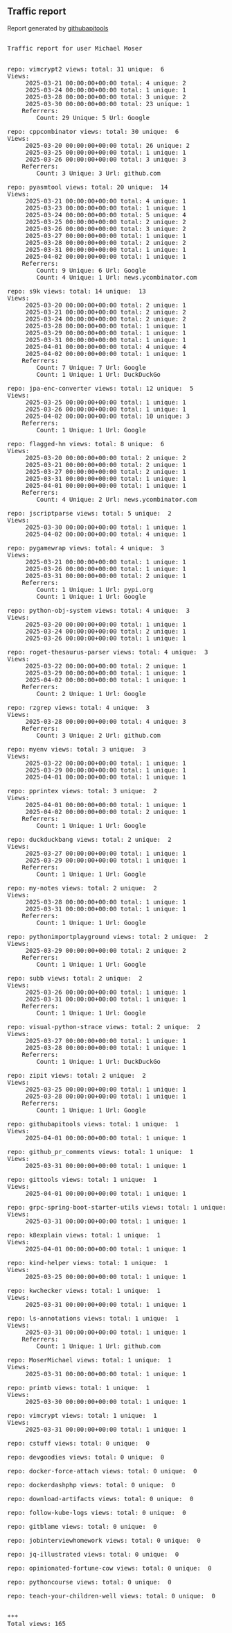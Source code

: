 <h2> Traffic report </h2>

Report generated by <a href="https://github.com/MoserMichael/githubapitools">githubapitools</a>

<pre>

Traffic report for user Michael Moser


repo: vimcrypt2 views: total: 31 unique:  6
Views:
	 2025-03-21 00:00:00+00:00 total: 4 unique: 2
	 2025-03-24 00:00:00+00:00 total: 1 unique: 1
	 2025-03-28 00:00:00+00:00 total: 3 unique: 2
	 2025-03-30 00:00:00+00:00 total: 23 unique: 1
	Referrers:
		Count: 29 Unique: 5 Url: Google

repo: cppcombinator views: total: 30 unique:  6
Views:
	 2025-03-20 00:00:00+00:00 total: 26 unique: 2
	 2025-03-25 00:00:00+00:00 total: 1 unique: 1
	 2025-03-26 00:00:00+00:00 total: 3 unique: 3
	Referrers:
		Count: 3 Unique: 3 Url: github.com

repo: pyasmtool views: total: 20 unique:  14
Views:
	 2025-03-21 00:00:00+00:00 total: 4 unique: 1
	 2025-03-23 00:00:00+00:00 total: 1 unique: 1
	 2025-03-24 00:00:00+00:00 total: 5 unique: 4
	 2025-03-25 00:00:00+00:00 total: 2 unique: 2
	 2025-03-26 00:00:00+00:00 total: 3 unique: 2
	 2025-03-27 00:00:00+00:00 total: 1 unique: 1
	 2025-03-28 00:00:00+00:00 total: 2 unique: 2
	 2025-03-31 00:00:00+00:00 total: 1 unique: 1
	 2025-04-02 00:00:00+00:00 total: 1 unique: 1
	Referrers:
		Count: 9 Unique: 6 Url: Google
		Count: 4 Unique: 1 Url: news.ycombinator.com

repo: s9k views: total: 14 unique:  13
Views:
	 2025-03-20 00:00:00+00:00 total: 2 unique: 1
	 2025-03-21 00:00:00+00:00 total: 2 unique: 2
	 2025-03-24 00:00:00+00:00 total: 2 unique: 2
	 2025-03-28 00:00:00+00:00 total: 1 unique: 1
	 2025-03-29 00:00:00+00:00 total: 1 unique: 1
	 2025-03-31 00:00:00+00:00 total: 1 unique: 1
	 2025-04-01 00:00:00+00:00 total: 4 unique: 4
	 2025-04-02 00:00:00+00:00 total: 1 unique: 1
	Referrers:
		Count: 7 Unique: 7 Url: Google
		Count: 1 Unique: 1 Url: DuckDuckGo

repo: jpa-enc-converter views: total: 12 unique:  5
Views:
	 2025-03-25 00:00:00+00:00 total: 1 unique: 1
	 2025-03-26 00:00:00+00:00 total: 1 unique: 1
	 2025-04-02 00:00:00+00:00 total: 10 unique: 3
	Referrers:
		Count: 1 Unique: 1 Url: Google

repo: flagged-hn views: total: 8 unique:  6
Views:
	 2025-03-20 00:00:00+00:00 total: 2 unique: 2
	 2025-03-21 00:00:00+00:00 total: 2 unique: 1
	 2025-03-27 00:00:00+00:00 total: 2 unique: 1
	 2025-03-31 00:00:00+00:00 total: 1 unique: 1
	 2025-04-01 00:00:00+00:00 total: 1 unique: 1
	Referrers:
		Count: 4 Unique: 2 Url: news.ycombinator.com

repo: jscriptparse views: total: 5 unique:  2
Views:
	 2025-03-30 00:00:00+00:00 total: 1 unique: 1
	 2025-04-02 00:00:00+00:00 total: 4 unique: 1

repo: pygamewrap views: total: 4 unique:  3
Views:
	 2025-03-21 00:00:00+00:00 total: 1 unique: 1
	 2025-03-26 00:00:00+00:00 total: 1 unique: 1
	 2025-03-31 00:00:00+00:00 total: 2 unique: 1
	Referrers:
		Count: 1 Unique: 1 Url: pypi.org
		Count: 1 Unique: 1 Url: Google

repo: python-obj-system views: total: 4 unique:  3
Views:
	 2025-03-20 00:00:00+00:00 total: 1 unique: 1
	 2025-03-24 00:00:00+00:00 total: 2 unique: 1
	 2025-03-26 00:00:00+00:00 total: 1 unique: 1

repo: roget-thesaurus-parser views: total: 4 unique:  3
Views:
	 2025-03-22 00:00:00+00:00 total: 2 unique: 1
	 2025-03-29 00:00:00+00:00 total: 1 unique: 1
	 2025-04-02 00:00:00+00:00 total: 1 unique: 1
	Referrers:
		Count: 2 Unique: 1 Url: Google

repo: rzgrep views: total: 4 unique:  3
Views:
	 2025-03-28 00:00:00+00:00 total: 4 unique: 3
	Referrers:
		Count: 3 Unique: 2 Url: github.com

repo: myenv views: total: 3 unique:  3
Views:
	 2025-03-22 00:00:00+00:00 total: 1 unique: 1
	 2025-03-29 00:00:00+00:00 total: 1 unique: 1
	 2025-04-01 00:00:00+00:00 total: 1 unique: 1

repo: pprintex views: total: 3 unique:  2
Views:
	 2025-04-01 00:00:00+00:00 total: 1 unique: 1
	 2025-04-02 00:00:00+00:00 total: 2 unique: 1
	Referrers:
		Count: 1 Unique: 1 Url: Google

repo: duckduckbang views: total: 2 unique:  2
Views:
	 2025-03-27 00:00:00+00:00 total: 1 unique: 1
	 2025-03-29 00:00:00+00:00 total: 1 unique: 1
	Referrers:
		Count: 1 Unique: 1 Url: Google

repo: my-notes views: total: 2 unique:  2
Views:
	 2025-03-28 00:00:00+00:00 total: 1 unique: 1
	 2025-03-31 00:00:00+00:00 total: 1 unique: 1
	Referrers:
		Count: 1 Unique: 1 Url: Google

repo: pythonimportplayground views: total: 2 unique:  2
Views:
	 2025-03-29 00:00:00+00:00 total: 2 unique: 2
	Referrers:
		Count: 1 Unique: 1 Url: Google

repo: subb views: total: 2 unique:  2
Views:
	 2025-03-26 00:00:00+00:00 total: 1 unique: 1
	 2025-03-31 00:00:00+00:00 total: 1 unique: 1
	Referrers:
		Count: 1 Unique: 1 Url: Google

repo: visual-python-strace views: total: 2 unique:  2
Views:
	 2025-03-27 00:00:00+00:00 total: 1 unique: 1
	 2025-03-28 00:00:00+00:00 total: 1 unique: 1
	Referrers:
		Count: 1 Unique: 1 Url: DuckDuckGo

repo: zipit views: total: 2 unique:  2
Views:
	 2025-03-25 00:00:00+00:00 total: 1 unique: 1
	 2025-03-28 00:00:00+00:00 total: 1 unique: 1
	Referrers:
		Count: 1 Unique: 1 Url: Google

repo: githubapitools views: total: 1 unique:  1
Views:
	 2025-04-01 00:00:00+00:00 total: 1 unique: 1

repo: github_pr_comments views: total: 1 unique:  1
Views:
	 2025-03-31 00:00:00+00:00 total: 1 unique: 1

repo: gittools views: total: 1 unique:  1
Views:
	 2025-04-01 00:00:00+00:00 total: 1 unique: 1

repo: grpc-spring-boot-starter-utils views: total: 1 unique:  1
Views:
	 2025-03-31 00:00:00+00:00 total: 1 unique: 1

repo: k8explain views: total: 1 unique:  1
Views:
	 2025-04-01 00:00:00+00:00 total: 1 unique: 1

repo: kind-helper views: total: 1 unique:  1
Views:
	 2025-03-25 00:00:00+00:00 total: 1 unique: 1

repo: kwchecker views: total: 1 unique:  1
Views:
	 2025-03-31 00:00:00+00:00 total: 1 unique: 1

repo: ls-annotations views: total: 1 unique:  1
Views:
	 2025-03-31 00:00:00+00:00 total: 1 unique: 1
	Referrers:
		Count: 1 Unique: 1 Url: github.com

repo: MoserMichael views: total: 1 unique:  1
Views:
	 2025-03-31 00:00:00+00:00 total: 1 unique: 1

repo: printb views: total: 1 unique:  1
Views:
	 2025-03-30 00:00:00+00:00 total: 1 unique: 1

repo: vimcrypt views: total: 1 unique:  1
Views:
	 2025-03-31 00:00:00+00:00 total: 1 unique: 1

repo: cstuff views: total: 0 unique:  0

repo: devgoodies views: total: 0 unique:  0

repo: docker-force-attach views: total: 0 unique:  0

repo: dockerdashphp views: total: 0 unique:  0

repo: download-artifacts views: total: 0 unique:  0

repo: follow-kube-logs views: total: 0 unique:  0

repo: gitblame views: total: 0 unique:  0

repo: jobinterviewhomework views: total: 0 unique:  0

repo: jq-illustrated views: total: 0 unique:  0

repo: opinionated-fortune-cow views: total: 0 unique:  0

repo: pythoncourse views: total: 0 unique:  0

repo: teach-your-children-well views: total: 0 unique:  0


***
Total views: 165

